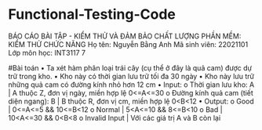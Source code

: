 # Functional-Testing-Code
BÁO CÁO BÀI TẬP - KIỂM THỬ VÀ ĐẢM BẢO CHẤT LƯỢNG PHẦN MỀM: KIỂM THỬ CHỨC NĂNG
Họ tên: Nguyễn Bằng Anh
Mã sinh viên: 22021101
Lớp môn học: INT3117 7 

#Bài toán
•	Ta xét hàm phân loại trái cây (cụ thể ở đây là quả cam) được dự trữ trong kho. 
•	Kho này có thời gian lưu trữ tối đa 30 ngày
•	Kho này lưu trữ những quả cam có đường kính nhỏ hơn 12 cm
•	Input: 
o	Thời gian lưu kho: A | A thuộc Z, đơn vị ngày, miền hợp lệ 0<=A<=30
o	Đường kính quả cam (tiết diện ngang): B | B thuộc R, đơn vị cm, miền hợp lệ 0<B<12
•	Output:
o	Good | 0<=A<=5 && 10<=B<12
o	Normal | 5<A<=10 && 8<=B<10
o	Bad | 10<A<=30 && 0<B<8
o	Invalid Input | Với các giá trị A và B còn lại
